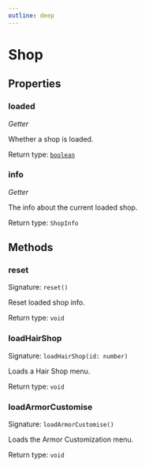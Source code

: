 ```yaml
---
outline: deep
---
```

# Shop



## Properties

### loaded
*Getter*

Whether a shop is loaded.


Return type: <code><a href="https://developer.mozilla.org/en-US/docs/Web/JavaScript/Reference/Global_Objects/Boolean">boolean</a></code>

### info
*Getter*

The info about the current loaded shop.


Return type: `ShopInfo`

## Methods

### reset
Signature: `reset()`

Reset loaded shop info.


Return type: `void`

### loadHairShop
Signature: `loadHairShop(id: number)`

Loads a Hair Shop menu.


Return type: `void`

### loadArmorCustomise
Signature: `loadArmorCustomise()`

Loads the Armor Customization menu.


Return type: `void`